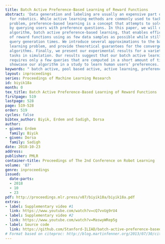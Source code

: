 ```yaml
---
title: Batch Active Preference-Based Learning of Reward Functions
abstract: 'Data generation and labeling are usually an expensive part of learning
  for robotics. While active learning methods are commonly used to tackle the former
  problem, preference-based learning is a concept that attempts to solve the latter
  by querying users with preference questions. In this paper, we will develop a new
  algorithm, batch active preference-based learning, that enables efficient learning
  of reward functions using as few data samples as possible while still having short
  query generation times. We introduce several approximations to the batch active
  learning problem, and provide theoretical guarantees for the convergence of our
  algorithms. Finally, we present our experimental results for a variety of robotics
  tasks in simulation. Our results suggest that our batch active learning algorithm
  requires only a few queries that are computed in a short amount of time. We then
  showcase our algorithm in a study to learn human users’ preferences. '
keywords: " batch active, pool based active, active learning, preference learning"
layout: inproceedings
series: Proceedings of Machine Learning Research
id: biyik18a
month: 0
tex_title: Batch Active Preference-Based Learning of Reward Functions
firstpage: 519
lastpage: 528
page: 519-528
order: 519
cycles: false
bibtex_author: Biyik, Erdem and Sadigh, Dorsa
author:
- given: Erdem
  family: Biyik
- given: Dorsa
  family: Sadigh
date: 2018-10-23
address: 
publisher: PMLR
container-title: Proceedings of The 2nd Conference on Robot Learning
volume: '87'
genre: inproceedings
issued:
  date-parts:
  - 2018
  - 10
  - 23
pdf: http://proceedings.mlr.press/v87/biyik18a/biyik18a.pdf
extras:
- label: Supplementary video #1
  link: https://www.youtube.com/watch?v=cQ7vvUg9rU4
- label: Supplementary video #2
  link: https://www.youtube.com/watch?v=MaswyWRep5g
- label: Source code
  link: https://github.com/Stanford-ILIAD/batch-active-preference-based-learning
# Format based on citeproc: http://blog.martinfenner.org/2013/07/30/citeproc-yaml-for-bibliographies/
---
```

